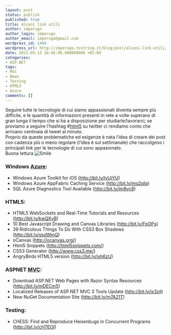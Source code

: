 ```yaml
---
layout: post
status: publish
published: true
title: Alcuni link utili
author: imperugo
author_login: imperugo
author_email: imperugo@gmail.com
wordpress_id: 1444
wordpress_url: http://imperugo.tostring.it/blog/post/alcuni-link-utili/
date: 2011-05-13 16:45:00.000000000 +01:00
categories:
- ASP.NET
tags:
- MVC
- News
- Testing
- HTML5
- Azure
comments: []
---
```

<p>Seguire tutte le tecnologie di cui siamo appassionati diventa sempre più difficile, e le quantità di informazioni presenti in rete a volte superano di gran lunga il tempo che si ha a disposizione per studiarle/lavorarci; se proviamo a seguire l’hashtag #<a title="Post about HTML5" href="http://tostring.it/tags/archive/html5" target="_blank">html5</a> su twitter ci rendiamo conto che arrivano centinaia di tweet al minuto.     <br />Proprio da queste problematiche ed esigenze è nata l’idea di creare dei post con cadenza più o meno regolare (l’idea è sul settimanale) che raccolgono i principali link per le tecnologie di cui sono appasionato.     <br />Buona lettura <img style="border-bottom-style: none; border-left-style: none; border-top-style: none; border-right-style: none" class="wlEmoticon wlEmoticon-smile" alt="Smile" src="http://www.tostring.it/UserFiles/imperugo/wlEmoticon-smile_2_7.png" /></p>  <h3><strong>Windows </strong><a title="Azure" href="http://tostring.it/tags/archive/azure" target="_blank"><strong>Azure</strong></a><strong>:</strong></h3>  <ul>   <li>Windows Azure Toolkit for iOS (<a title="http://bit.ly/lvUiYU" href="http://bit.ly/lvUiYU">http://bit.ly/lvUiYU</a>) </li>    <li>Windows Azure AppFabric Caching Service (<a title="http://bit.ly/mq2qIp" href="http://bit.ly/mq2qIp">http://bit.ly/mq2qIp</a>) </li>    <li>SQL Azure Diagnostics Tool Available (<a title="http://bit.ly/im8yc8" href="http://bit.ly/im8yc8">http://bit.ly/im8yc8</a>) </li> </ul>  <h3><font style="font-weight: bold"></font></h3>  <h3><font style="font-weight: bold">HTML5:</font></h3>  <ul>   <li>HTML5 WebSockets and Real-Time Tutorials and Resources (<a title="http://bit.ly/kwQXyB" href="http://bit.ly/kwQXyB">http://bit.ly/kwQXyB</a>) </li>    <li>10 Best Javascript Drawing and Canvas Libraries (<a title="http://bit.ly/FpOPs" href="http://bit.ly/FpOPs">http://bit.ly/FpOPs</a>) </li>    <li>39 Ridiculous Things To Do With CSS3 Box Shadows (<a title="http://bit.ly/gsdWmQ" href="http://bit.ly/gsdWmQ">http://bit.ly/gsdWmQ</a>) </li>    <li>oCanvas (<a title="http://ocanvas.org/" href="http://ocanvas.org/">http://ocanvas.org/</a>) </li>    <li>Html5 Snippets (<a title="http://html5snippets.com/" href="http://html5snippets.com/">http://html5snippets.com/</a>) </li>    <li>CSS3 Generator (<a title="http://www.css3.me/" href="http://www.css3.me/">http://www.css3.me/</a>) </li>    <li>AngryBirds HTML5 version (<a title="http://bit.ly/ixh6zU" href="http://bit.ly/ixh6zU">http://bit.ly/ixh6zU</a>) </li> </ul>  <h3><font style="font-weight: bold"></font></h3>  <h3><font style="font-weight: bold">ASPNET </font><a title="ASP.NET MVC" href="http://tostring.it/tags/archive/mvc" target="_blank"><font style="font-weight: bold">MVC</font></a><font style="font-weight: bold">:</font></h3>  <ul>   <li>Download ASP.NET Web Pages with Razor Syntax Resources (<a title="http://bit.ly/mDECm5" href="http://bit.ly/mDECm5">http://bit.ly/mDECm5</a>) </li>    <li>Localized Releases of ASP.NET MVC 3 Tools Update (<a title="http://bit.ly/jx3zjl" href="http://bit.ly/jx3zjl">http://bit.ly/jx3zjl</a>) </li>    <li>New NuGet Documentation Site (<a title="http://bit.ly/m7A21T" href="http://bit.ly/m7A21T">http://bit.ly/m7A21T</a>) </li> </ul>  <h3><font style="font-weight: bold"></font></h3>  <h3><font style="font-weight: bold">Testing:</font></h3>  <ul>   <li>CHESS: Find and Reproduce Heisenbugs in Concurrent Programs (<a title="http://bit.ly/cH7EOI" href="http://bit.ly/cH7EOI">http://bit.ly/cH7EOI</a>) </li> </ul>

